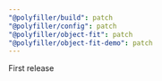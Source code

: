 ```yaml
---
"@polyfiller/build": patch
"@polyfiller/config": patch
"@polyfiller/object-fit": patch
"@polyfiller/object-fit-demo": patch
---
```


First release
